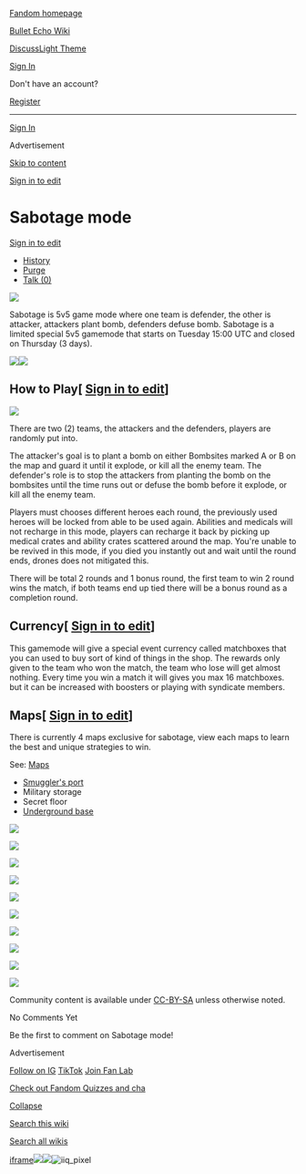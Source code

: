 [Fandom homepage](https://www.fandom.com/)

[Bullet Echo Wiki](https://bullet-echo.fandom.com/)

[Discuss](https://bullet-echo.fandom.com/f "Discuss")[Light Theme](https://bullet-echo.fandom.com/wiki/Sabotage_mode# "Light Theme")

[Sign In](https://auth.fandom.com/signin?source=mw&redirect=https%3A%2F%2Fbullet-echo.fandom.com%2Fwiki%2FSabotage_mode)

Don't have an account?

[Register](https://auth.fandom.com/register?source=mw&redirect=https%3A%2F%2Fbullet-echo.fandom.com%2Fwiki%2FSabotage_mode)

* * *

[Sign In](https://auth.fandom.com/signin?source=mw&redirect=https%3A%2F%2Fbullet-echo.fandom.com%2Fwiki%2FSabotage_mode)

Advertisement

[Skip to content](https://bullet-echo.fandom.com/wiki/Sabotage_mode#page-header)

[Sign in to edit](https://auth.fandom.com/signin?redirect=https%3A%2F%2Fbullet-echo.fandom.com%2Fwiki%2FSabotage_mode%3Fveaction%3Dedit&uselang=en)

# Sabotage mode

[Sign in to edit](https://auth.fandom.com/signin?redirect=https%3A%2F%2Fbullet-echo.fandom.com%2Fwiki%2FSabotage_mode%3Fveaction%3Dedit&uselang=en)

- [History](https://bullet-echo.fandom.com/wiki/Sabotage_mode?action=history)
- [Purge](https://bullet-echo.fandom.com/wiki/Sabotage_mode?action=purge)
- [Talk (0)](https://bullet-echo.fandom.com/wiki/Talk:Sabotage_mode?action=edit&redlink=1)

[![](https://static.wikia.nocookie.net/bullet-echo/images/6/67/Sabotage_mode.png/revision/latest/scale-to-width-down/300?cb=20241226161550)](https://static.wikia.nocookie.net/bullet-echo/images/6/67/Sabotage_mode.png/revision/latest?cb=20241226161550)

Sabotage is 5v5 game mode where one team is defender, the other is attacker, attackers plant bomb, defenders defuse bomb.
Sabotage is a limited special 5v5 gamemode that starts on Tuesday 15:00 UTC and closed on Thursday (3 days).

[![](https://static.wikia.nocookie.net/bullet-echo/images/d/d9/Screenshot_2024-09-12-19-22-16-513_com.zeptolab.bulletecho.google.png/revision/latest/scale-to-width-down/150?cb=20240912182726)](https://static.wikia.nocookie.net/bullet-echo/images/d/d9/Screenshot_2024-09-12-19-22-16-513_com.zeptolab.bulletecho.google.png/revision/latest?cb=20240912182726)[![](https://static.wikia.nocookie.net/bullet-echo/images/e/ee/Screenshot_2024-09-12-19-20-05-564_com.zeptolab.bulletecho.google.png/revision/latest/scale-to-width-down/150?cb=20240912182728)](https://static.wikia.nocookie.net/bullet-echo/images/e/ee/Screenshot_2024-09-12-19-20-05-564_com.zeptolab.bulletecho.google.png/revision/latest?cb=20240912182728)

## How to Play\[ [Sign in to edit](https://auth.fandom.com/signin?redirect=https%3A%2F%2Fbullet-echo.fandom.com%2Fwiki%2FSabotage_mode%3Fveaction%3Dedit%26section%3D1&uselang=en "Sign in to edit")\]

[![](https://static.wikia.nocookie.net/bullet-echo/images/f/f3/Sabotage.png/revision/latest/scale-to-width-down/627?cb=20240906195711)](https://static.wikia.nocookie.net/bullet-echo/images/f/f3/Sabotage.png/revision/latest?cb=20240906195711)

There are two (2) teams, the attackers and the defenders, players are randomly put into.

The attacker's goal is to plant a bomb on either Bombsites marked A or B on the map and guard it until it explode, or kill all the enemy team. The defender's role is to stop the attackers from planting the bomb on the bombsites until the time runs out or defuse the bomb before it explode, or kill all the enemy team.

Players must chooses different heroes each round, the previously used heroes will be locked from able to be used again. Abilities and medicals will not recharge in this mode, players can recharge it back by picking up medical crates and ability crates scattered around the map. You're unable to be revived in this mode, if you died you instantly out and wait until the round ends, drones does not mitigated this.

There will be total 2 rounds and 1 bonus round, the first team to win 2 round wins the match, if both teams end up tied there will be a bonus round as a completion round.

## Currency\[ [Sign in to edit](https://auth.fandom.com/signin?redirect=https%3A%2F%2Fbullet-echo.fandom.com%2Fwiki%2FSabotage_mode%3Fveaction%3Dedit%26section%3D2&uselang=en "Sign in to edit")\]

This gamemode will give a special event currency called matchboxes that you can used to buy sort of kind of things in the shop. The rewards only given to the team who won the match, the team who lose will get almost nothing. Every time you win a match it will gives you max 16 matchboxes. but it can be increased with boosters or playing with syndicate members.

## Maps\[ [Sign in to edit](https://auth.fandom.com/signin?redirect=https%3A%2F%2Fbullet-echo.fandom.com%2Fwiki%2FSabotage_mode%3Fveaction%3Dedit%26section%3D3&uselang=en "Sign in to edit")\]

There is currently 4 maps exclusive for sabotage, view each maps to learn the best and unique strategies to win.

See: [Maps](https://bullet-echo.fandom.com/wiki/Maps "Maps")

- [Smuggler's port](https://bullet-echo.fandom.com/wiki/Smuggler%27s_Port "Smuggler's Port")
- Military storage
- Secret floor
- [Underground base](https://bullet-echo.fandom.com/wiki/Underground_Base "Underground Base")

[![](https://static.wikia.nocookie.net/bullet-echo/images/d/dd/Screenshot_2024-09-12-20-16-25-801_com.zeptolab.bulletecho.google.png/revision/latest/scale-to-width-down/146?cb=20240912182731)](https://bullet-echo.fandom.com/wiki/File:Screenshot_2024-09-12-20-16-25-801_com.zeptolab.bulletecho.google.png "Screenshot 2024-09-12-20-16-25-801 com.zeptolab.bulletecho.google.png (794 KB)")

[![](https://static.wikia.nocookie.net/bullet-echo/images/f/fd/Screenshot_2024-09-12-19-27-15-471_com.zeptolab.bulletecho.google.png/revision/latest/scale-to-width-down/142?cb=20240912182730)](https://bullet-echo.fandom.com/wiki/File:Screenshot_2024-09-12-19-27-15-471_com.zeptolab.bulletecho.google.png "Screenshot 2024-09-12-19-27-15-471 com.zeptolab.bulletecho.google.png (553 KB)")

[![](https://static.wikia.nocookie.net/bullet-echo/images/2/28/Screenshot_2024-09-12-19-22-07-356_com.zeptolab.bulletecho.google.png/revision/latest/scale-to-width-down/140?cb=20240912182730)](https://bullet-echo.fandom.com/wiki/File:Screenshot_2024-09-12-19-22-07-356_com.zeptolab.bulletecho.google.png "Screenshot 2024-09-12-19-22-07-356 com.zeptolab.bulletecho.google.png (438 KB)")

[![](https://static.wikia.nocookie.net/bullet-echo/images/2/2c/Screenshot_2024-09-12-19-16-42-908_com.zeptolab.bulletecho.google.png/revision/latest/scale-to-width-down/138?cb=20240912182731)](https://bullet-echo.fandom.com/wiki/File:Screenshot_2024-09-12-19-16-42-908_com.zeptolab.bulletecho.google.png "Screenshot 2024-09-12-19-16-42-908 com.zeptolab.bulletecho.google.png (817 KB)")

[![](https://static.wikia.nocookie.net/bullet-echo/images/d/d3/Sabo1.jpg/revision/latest/scale-to-width-down/185?cb=20241204110858)](https://bullet-echo.fandom.com/wiki/File:Sabo1.jpg "Sabo1.jpg (471 KB)")

[![](https://static.wikia.nocookie.net/bullet-echo/images/5/52/Sabo2.jpg/revision/latest/scale-to-width-down/185?cb=20241204110900)](https://bullet-echo.fandom.com/wiki/File:Sabo2.jpg "Sabo2.jpg (493 KB)")

[![](https://static.wikia.nocookie.net/bullet-echo/images/3/35/Sabo3.jpg/revision/latest/scale-to-width-down/185?cb=20241204110901)](https://bullet-echo.fandom.com/wiki/File:Sabo3.jpg "Sabo3.jpg (451 KB)")

[![](https://static.wikia.nocookie.net/bullet-echo/images/0/05/Sabo4.jpg/revision/latest/scale-to-width-down/185?cb=20241204110901)](https://bullet-echo.fandom.com/wiki/File:Sabo4.jpg "Sabo4.jpg (475 KB)")

[![](https://static.wikia.nocookie.net/bullet-echo/images/3/37/Sabo5.jpg/revision/latest/scale-to-width-down/185?cb=20241204110902)](https://bullet-echo.fandom.com/wiki/File:Sabo5.jpg "Sabo5.jpg (467 KB)")

[![](https://static.wikia.nocookie.net/bullet-echo/images/0/03/Sabo6.jpg/revision/latest/scale-to-width-down/185?cb=20241204110902)](https://bullet-echo.fandom.com/wiki/File:Sabo6.jpg "Sabo6.jpg (502 KB)")

Community content is available under [CC-BY-SA](https://www.fandom.com/licensing) unless otherwise noted.

No Comments Yet

Be the first to comment on Sabotage mode!

Advertisement

[Follow on IG](https://bit.ly/FandomIG) [TikTok](https://bit.ly/TikTokFandom) [Join Fan Lab](https://bit.ly/FanLabWikiBar)

[Check out Fandom Quizzes and cha](https://bit.ly/WBTrivia2)

[Collapse](https://bullet-echo.fandom.com/wiki/Sabotage_mode# "Collapse")

[Search this wiki](https://bullet-echo.fandom.com/wiki/Special:Search?scope=internal&query=&h=1&isFromHighlightActions=on)

[Search all wikis](https://bullet-echo.fandom.com/wiki/Special:Search?scope=cross-wiki&query=&h=1&isFromHighlightActions=on)

[iframe](https://www.fandom.com/silver-surfer.html)![](https://idsync.rlcdn.com/712315.gif?partner_uid=c93b4607-cc75-4f77-bc70-d04144f111c1)![](https://pixel.tapad.com/idsync/ex/receive?partner_id=3442&partner_device_id=c93b4607-cc75-4f77-bc70-d04144f111c1&partner_url=https://services.fandom.com/identity-storage/external/experian/receiveid/e77fad5e-4cb4-4292-b421-7e7f37cb0aae?id=${TA_DEVICE_ID}&partner=TAPAD)![iiq_pixel](https://sync.intentiq.com/profiles_engine/ProfilesEngineServlet?at=20&mi=10&secure=1&dpi=1187275693&iiqidtype=2&iiqpcid=556a051e-ca6b-8c3b-97ee-38b263c15a92&iiqpciddate=1745205137530&tsrnd=691_1745205137538&vrref=fandom.com&jsver=6.07&dw=1280&dh=1024&dpr=1&lan=en-US&testPercentage=97&testGroup=A&uh=%7B%220%22%3A%22%5C%22Google%20Chrome%5C%22%3Bv%3D%5C%22135%5C%22%2C%20%5C%22Not-A.Brand%5C%22%3Bv%3D%5C%228%5C%22%2C%20%5C%22Chromium%5C%22%3Bv%3D%5C%22135%5C%22%22%2C%221%22%3A%22%3F0%22%2C%222%22%3A%22%5C%22Linux%20x86_64%5C%22%22%2C%223%22%3A%22%5C%22x86%5C%22%22%2C%224%22%3A%22%5C%2264%5C%22%22%2C%226%22%3A%22%5C%226.6.72%5C%22%22%2C%227%22%3A%22%3F0%22%2C%228%22%3A%22%5C%22Google%20Chrome%5C%22%3Bv%3D%5C%22135.0.7049.95%5C%22%2C%20%5C%22Not-A.Brand%5C%22%3Bv%3D%5C%228.0.0.0%5C%22%2C%20%5C%22Chromium%5C%22%3Bv%3D%5C%22135.0.7049.95%5C%22%22%7D&gdpr=0)
